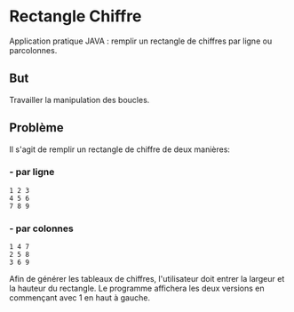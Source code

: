 # Rectangle Chiffre
Application pratique JAVA : remplir un rectangle de chiffres par ligne ou parcolonnes.

## But
Travailler la manipulation des boucles.

## Problème
Il s'agit de remplir un rectangle de chiffre de deux manières:

### - par ligne
```
1 2 3
4 5 6
7 8 9
```

### - par colonnes
```
1 4 7
2 5 8
3 6 9
```

Afin de générer les tableaux de chiffres, l'utilisateur doit entrer la largeur et la hauteur du rectangle. Le programme affichera les deux versions en commençant avec 1 en haut à gauche.
